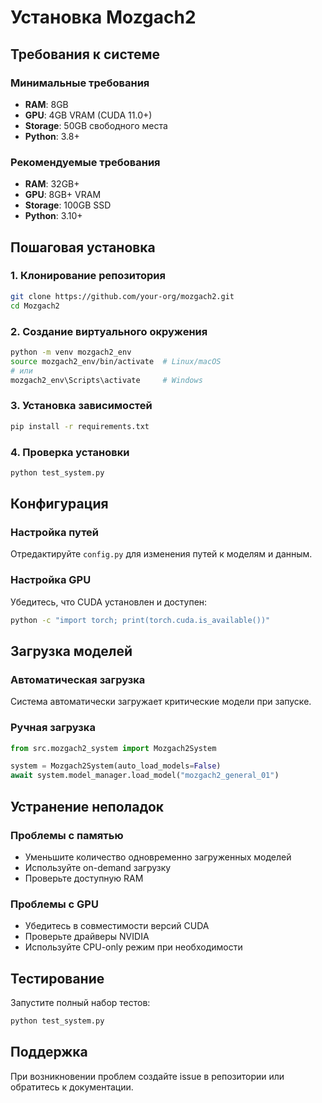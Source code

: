 # Установка Mozgach2

## Требования к системе

### Минимальные требования
- **RAM**: 8GB
- **GPU**: 4GB VRAM (CUDA 11.0+)
- **Storage**: 50GB свободного места
- **Python**: 3.8+

### Рекомендуемые требования  
- **RAM**: 32GB+
- **GPU**: 8GB+ VRAM
- **Storage**: 100GB SSD
- **Python**: 3.10+

## Пошаговая установка

### 1. Клонирование репозитория
```bash
git clone https://github.com/your-org/mozgach2.git
cd Mozgach2
```

### 2. Создание виртуального окружения
```bash
python -m venv mozgach2_env
source mozgach2_env/bin/activate  # Linux/macOS
# или
mozgach2_env\Scripts\activate     # Windows
```

### 3. Установка зависимостей
```bash
pip install -r requirements.txt
```

### 4. Проверка установки
```bash
python test_system.py
```

## Конфигурация

### Настройка путей
Отредактируйте `config.py` для изменения путей к моделям и данным.

### Настройка GPU
Убедитесь, что CUDA установлен и доступен:
```bash
python -c "import torch; print(torch.cuda.is_available())"
```

## Загрузка моделей

### Автоматическая загрузка
Система автоматически загружает критические модели при запуске.

### Ручная загрузка
```python
from src.mozgach2_system import Mozgach2System

system = Mozgach2System(auto_load_models=False)
await system.model_manager.load_model("mozgach2_general_01")
```

## Устранение неполадок

### Проблемы с памятью
- Уменьшите количество одновременно загруженных моделей
- Используйте on-demand загрузку
- Проверьте доступную RAM

### Проблемы с GPU
- Убедитесь в совместимости версий CUDA
- Проверьте драйверы NVIDIA
- Используйте CPU-only режим при необходимости

## Тестирование

Запустите полный набор тестов:
```bash
python test_system.py
```

## Поддержка

При возникновении проблем создайте issue в репозитории или обратитесь к документации.
